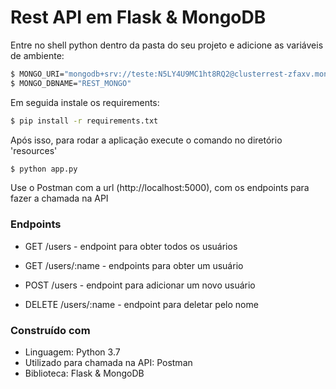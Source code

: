 # Rest API em Flask & MongoDB

Entre no shell python dentro da pasta do seu projeto e adicione as variáveis de ambiente:
```sh
$ MONGO_URI="mongodb+srv://teste:N5LY4U9MC1ht8RQ2@clusterrest-zfaxv.mongodb.net/REST_MONGO?retryWrites=true&w=majority"
$ MONGO_DBNAME="REST_MONGO"
```
Em seguida instale os requirements:
```sh
$ pip install -r requirements.txt
```
Após isso, para rodar a aplicação execute o comando no diretório 'resources'
```sh
$ python app.py 
```
Use o Postman com a url (http://localhost:5000), com os endpoints para fazer a chamada na API

### Endpoints
- GET /users - endpoint para obter todos os usuários

- GET /users/:name - endpoints para obter um usuário

- POST /users -  endpoint para adicionar um novo usuário

- DELETE /users/:name - endpoint para deletar pelo nome

### Construído com

 - Linguagem: Python 3.7
 - Utilizado para chamada na API: Postman
 - Biblioteca: Flask & MongoDB
